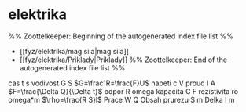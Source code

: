 # elektrika
%% Zoottelkeeper: Beginning of the autogenerated index file list  %%
-  [[fyz/elektrika/mag sila|mag sila]]
-  [[fyz/elektrika/Priklady|Priklady]]
%% Zoottelkeeper: End of the autogenerated index file list  %%

cas t s
vodivost G S
$G=\frac1R=\frac{F}U$
napeti c V
proud I A
$F=\frac{\Delta Q}{\Delta t}$
odpor R omega
kapacita C F
rezistivita ro omega\*m
$\rho=\frac{R S}l$
Prace W Q
Obsah prurezu S m
Delka l m
